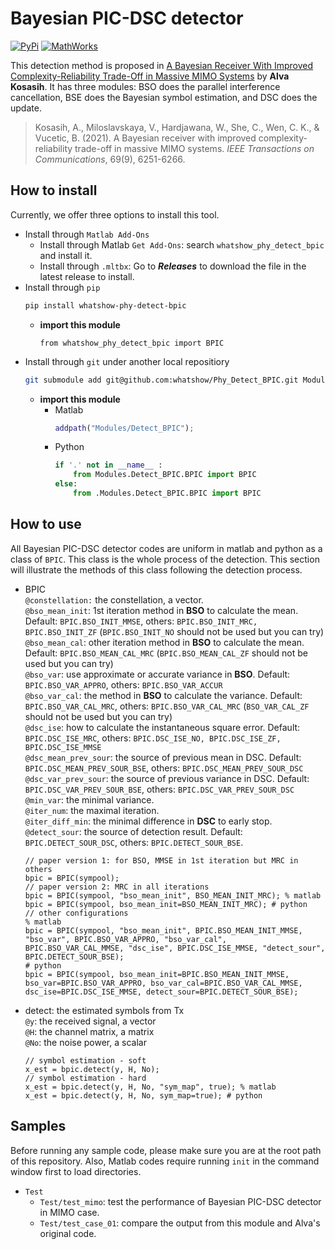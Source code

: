 # Bayesian PIC-DSC detector
[![PyPi](https://img.shields.io/badge/PyPi-1.0.4-blue)](https://pypi.org/project/whatshow-phy-mod-otfs/) [![MathWorks](https://img.shields.io/badge/MathWorks-1.0.4-red)](https://mathworks.com/matlabcentral/fileexchange/161136-whatshow_phy_mod_otfs)


This detection method is proposed in [A Bayesian Receiver With Improved Complexity-Reliability Trade-Off in Massive MIMO Systems](https://ieeexplore.ieee.org/document/9464346) by **Alva Kosasih**. It has three modules: BSO does the parallel interference cancellation, BSE does the Bayesian symbol estimation, and DSC does the update.
> Kosasih, A., Miloslavskaya, V., Hardjawana, W., She, C., Wen, C. K., & Vucetic, B. (2021). A Bayesian receiver with improved complexity-reliability trade-off in massive MIMO systems. *IEEE Transactions on Communications*, 69(9), 6251-6266.

## How to install
Currently, we offer three options to install this tool.
* Install through `Matlab Add-Ons`
    * Install through Matlab `Get Add-Ons`: search `whatshow_phy_detect_bpic` and install it.
    * Install through `.mltbx`: Go to ***Releases*** to download the file in the latest release to install.
* Install through `pip`
    ```sh
    pip install whatshow-phy-detect-bpic
    ```
    * **import this module**
        ```
        from whatshow_phy_detect_bpic import BPIC
        ```
* Install through `git` under another local repositiory
    ```sh
    git submodule add git@github.com:whatshow/Phy_Detect_BPIC.git Modules/Detect_BPIC
    ```
    * **import this module**
        * Matlab
            ```matlab
            addpath("Modules/Detect_BPIC");
            ```
        * Python
            ```python
            if '.' not in __name__ :
                from Modules.Detect_BPIC.BPIC import BPIC
            else:
                from .Modules.Detect_BPIC.BPIC import BPIC
            ```

## How to use
All Bayesian PIC-DSC detector codes are uniform in matlab and python as a class of `BPIC`. This class is the whole process of the detection. This section will illustrate the methods of this class following the detection process.
* BPIC<br>
    `@constellation:` the constellation, a vector.<br>
    `@bso_mean_init`: 1st iteration method in **BSO** to calculate the mean. Default: `BPIC.BSO_INIT_MMSE`, others: `BPIC.BSO_INIT_MRC, BPIC.BSO_INIT_ZF` (`BPIC.BSO_INIT_NO` should not be used but you can try)<br>
    `@bso_mean_cal`: other iteration method in **BSO** to calculate the mean. Default: `BPIC.BSO_MEAN_CAL_MRC` (`BPIC.BSO_MEAN_CAL_ZF` should not be used but you can try)<br>
    `@bso_var`: use approximate or accurate variance in **BSO**. Default: `BPIC.BSO_VAR_APPRO`, others: `BPIC.BSO_VAR_ACCUR`<br>
    `@bso_var_cal`: the method in **BSO** to calculate the variance. Default: `BPIC.BSO_VAR_CAL_MRC`, others: `BPIC.BSO_VAR_CAL_MRC` (`BSO_VAR_CAL_ZF` should not be used but you can try)<br>
    `@dsc_ise`: how to calculate the instantaneous square error. Default: `BPIC.DSC_ISE_MRC`, others: `BPIC.DSC_ISE_NO, BPIC.DSC_ISE_ZF, BPIC.DSC_ISE_MMSE`<br>
    `@dsc_mean_prev_sour`: the source of previous mean in DSC. Default: `BPIC.DSC_MEAN_PREV_SOUR_BSE`, others: `BPIC.DSC_MEAN_PREV_SOUR_DSC`<br>
    `@dsc_var_prev_sour`: the source of previous variance in DSC. Default: `BPIC.DSC_VAR_PREV_SOUR_BSE`, others: `BPIC.DSC_VAR_PREV_SOUR_DSC`<br>
    `@min_var`: the minimal variance.<br>
    `@iter_num`: the maximal iteration.<br>
    `@iter_diff_min`: the minimal difference in **DSC** to early stop.<br>
    `@detect_sour`: the source of detection result. Default: `BPIC.DETECT_SOUR_DSC`, others: `BPIC.DETECT_SOUR_BSE`.<br>
    ```sh, c, matlab, python
    // paper version 1: for BSO, MMSE in 1st iteration but MRC in others
    bpic = BPIC(sympool);
    // paper version 2: MRC in all iterations
    bpic = BPIC(sympool, "bso_mean_init", BSO_MEAN_INIT_MRC); % matlab
    bpic = BPIC(sympool, bso_mean_init=BSO_MEAN_INIT_MRC); # python
    // other configurations
    % matlab
    bpic = BPIC(sympool, "bso_mean_init", BPIC.BSO_MEAN_INIT_MMSE, "bso_var", BPIC.BSO_VAR_APPRO, "bso_var_cal", BPIC.BSO_VAR_CAL_MMSE, "dsc_ise", BPIC.DSC_ISE_MMSE, "detect_sour", BPIC.DETECT_SOUR_BSE);
    # python
    bpic = BPIC(sympool, bso_mean_init=BPIC.BSO_MEAN_INIT_MMSE, bso_var=BPIC.BSO_VAR_APPRO, bso_var_cal=BPIC.BSO_VAR_CAL_MMSE, dsc_ise=BPIC.DSC_ISE_MMSE, detect_sour=BPIC.DETECT_SOUR_BSE);
    ```
* detect: the estimated symbols from Tx<br>
    `@y`: the received signal, a vector<br>
    `@H`: the channel matrix, a matrix<br>
    `@No`: the noise power, a scalar<br>
    ```sh, c, matlab, python
    // symbol estimation - soft
    x_est = bpic.detect(y, H, No);
    // symbol estimation - hard
    x_est = bpic.detect(y, H, No, "sym_map", true); % matlab
    x_est = bpic.detect(y, H, No, sym_map=true); # python
    ```
## Samples
Before running any sample code, please make sure you are at the root path of this repository. Also, Matlab codes require running `init` in the command window first to load directories.
* `Test`
    * `Test/test_mimo`: test the performance of Bayesian PIC-DSC detector in MIMO case.
    * `Test/test_case_01`: compare the output from this module and Alva's original code.